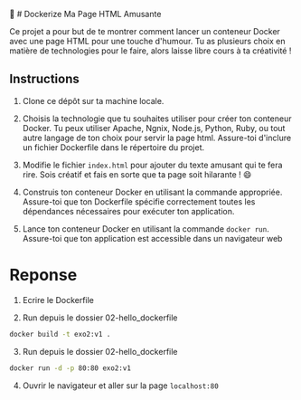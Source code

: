 🐳 # Dockerize Ma Page HTML Amusante

Ce projet a pour but de te montrer comment lancer un conteneur Docker avec une page HTML  pour une touche d'humour. Tu as plusieurs choix en matière de technologies pour le faire, alors laisse libre cours à ta créativité !

## Instructions

1. Clone ce dépôt sur ta machine locale.

2. Choisis la technologie que tu souhaites utiliser pour créer ton conteneur Docker. Tu peux utiliser Apache, Ngnix, Node.js, Python, Ruby, ou tout autre langage de ton choix pour servir la page html. Assure-toi d'inclure un fichier Dockerfile dans le répertoire du projet.

3. Modifie le fichier `index.html` pour ajouter du texte amusant qui te fera rire. Sois créatif et fais en sorte que ta page soit hilarante ! 😄

4. Construis ton conteneur Docker en utilisant la commande appropriée. Assure-toi que ton Dockerfile spécifie correctement toutes les dépendances nécessaires pour exécuter ton application.

5. Lance ton conteneur Docker en utilisant la commande `docker run`. Assure-toi que ton application est accessible dans un navigateur web 

# Reponse

1. Ecrire le Dockerfile

2. Run depuis le dossier 02-hello_dockerfile
```bash
docker build -t exo2:v1 .
```

3. Run depuis le dossier 02-hello_dockerfile
```bash
docker run -d -p 80:80 exo2:v1
```

4. Ouvrir le navigateur et aller sur la page `localhost:80`
